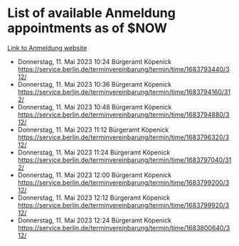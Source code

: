 # List of available Anmeldung appointments as of $NOW
[Link to Anmeldung website](https://service.berlin.de/terminvereinbarung/termin/tag.php?termin=1&anliegen[]=120686&dienstleisterlist=122210,122217,327316,122219,327312,122227,327314,122231,327346,122243,327348,122254,122252,329742,122260,329745,122262,329748,122271,327278,122273,327274,122277,327276,330436,122280,327294,122282,327290,122284,327292,122291,327270,122285,327266,122286,327264,122296,327268,150230,329760,122297,327286,122294,327284,122312,329763,122314,329775,122304,327330,122311,327334,122309,327332,317869,122281,327352,122279,329772,122283,122276,327324,122274,327326,122267,329766,122246,327318,122251,327320,122257,327322,122208,327298,122226,327300&herkunft=http%3A%2F%2Fservice.berlin.de%2Fdienstleistung%2F120686%2F)
- Donnerstag, 11. Mai 2023 10:24 Bürgeramt Köpenick https://service.berlin.de/terminvereinbarung/termin/time/1683793440/312/
- Donnerstag, 11. Mai 2023 10:36 Bürgeramt Köpenick https://service.berlin.de/terminvereinbarung/termin/time/1683794160/312/
- Donnerstag, 11. Mai 2023 10:48 Bürgeramt Köpenick https://service.berlin.de/terminvereinbarung/termin/time/1683794880/312/
- Donnerstag, 11. Mai 2023 11:12 Bürgeramt Köpenick https://service.berlin.de/terminvereinbarung/termin/time/1683796320/312/
- Donnerstag, 11. Mai 2023 11:24 Bürgeramt Köpenick https://service.berlin.de/terminvereinbarung/termin/time/1683797040/312/
- Donnerstag, 11. Mai 2023 12:00 Bürgeramt Köpenick https://service.berlin.de/terminvereinbarung/termin/time/1683799200/312/
- Donnerstag, 11. Mai 2023 12:12 Bürgeramt Köpenick https://service.berlin.de/terminvereinbarung/termin/time/1683799920/312/
- Donnerstag, 11. Mai 2023 12:24 Bürgeramt Köpenick https://service.berlin.de/terminvereinbarung/termin/time/1683800640/312/

